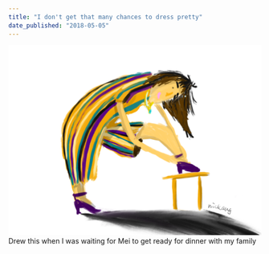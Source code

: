 ```yaml
---
title: "I don't get that many chances to dress pretty"
date_published: "2018-05-05"
---
```


![mei getting ready nickang sketch blog](images/mei-getting-ready-1024x768.png) Drew this when I was waiting for Mei to get ready for dinner with my family
